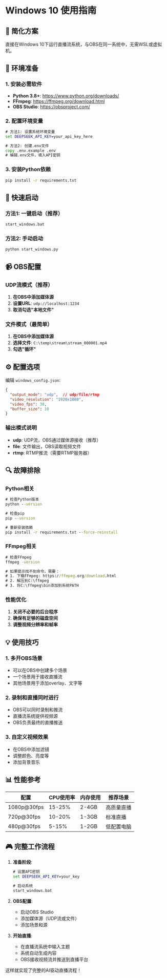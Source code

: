# Windows 10 使用指南

## 🎯 简化方案
直接在Windows 10下运行直播流系统，与OBS在同一系统中，无需WSL或虚拟机。

## 🔧 环境准备

### 1. 安装必需软件
- **Python 3.8+**: https://www.python.org/downloads/
- **FFmpeg**: https://ffmpeg.org/download.html
- **OBS Studio**: https://obsproject.com/

### 2. 配置环境变量
```cmd
# 方法1: 设置系统环境变量
set DEEPSEEK_API_KEY=your_api_key_here

# 方法2: 创建.env文件
copy .env.example .env
# 编辑.env文件，填入API密钥
```

### 3. 安装Python依赖
```cmd
pip install -r requirements.txt
```

## 🚀 快速启动

### 方法1: 一键启动（推荐）
```cmd
start_windows.bat
```

### 方法2: 手动启动
```cmd
python start_windows.py
```

## 📹 OBS配置

### UDP流模式（推荐）
1. **在OBS中添加媒体源**
2. **设置URL**: `udp://localhost:1234`
3. **取消勾选"本地文件"**

### 文件模式（最简单）
1. **在OBS中添加媒体源**
2. **选择文件**: `C:\temp\stream\stream_000001.mp4`
3. **勾选"循环"**

## ⚙️ 配置选项

编辑 `windows_config.json`:

```json
{
  "output_mode": "udp",  // udp/file/rtmp
  "video_resolution": "1920x1080",
  "video_fps": 30,
  "buffer_size": 10
}
```

### 输出模式说明
- **udp**: UDP流，OBS通过媒体源接收（推荐）
- **file**: 文件输出，OBS读取视频文件
- **rtmp**: RTMP推流（需要RTMP服务器）

## 🔍 故障排除

### Python相关
```cmd
# 检查Python版本
python --version

# 检查pip
pip --version

# 重新安装依赖
pip install -r requirements.txt --force-reinstall
```

### FFmpeg相关
```cmd
# 检查FFmpeg
ffmpeg -version

# 如果提示找不到命令，需要：
# 1. 下载FFmpeg: https://ffmpeg.org/download.html
# 2. 解压到C:\ffmpeg
# 3. 将C:\ffmpeg\bin添加到系统PATH
```

### 性能优化
1. **关闭不必要的后台程序**
2. **确保有足够的磁盘空间**
3. **调整视频分辨率和帧率**

## 💡 使用技巧

### 1. 多开OBS场景
- 可以在OBS中创建多个场景
- 一个场景用于接收直播流
- 其他场景用于添加overlay、文字等

### 2. 录制和直播同时进行
- OBS可以同时录制和推流
- 直播流系统提供视频源
- OBS负责最终的直播推送

### 3. 自定义视频效果
- 在OBS中添加滤镜
- 调整颜色、亮度等
- 添加背景音乐

## 📊 性能参考

| 配置 | CPU使用率 | 内存使用 | 推荐场景 |
|------|-----------|----------|----------|
| 1080p@30fps | 15-25% | 2-4GB | 高质量直播 |
| 720p@30fps | 10-20% | 1-3GB | 标准直播 |
| 480p@30fps | 5-15% | 1-2GB | 低配置电脑 |

## 🎮 完整工作流程

1. **准备阶段**:
   ```cmd
   # 设置API密钥
   set DEEPSEEK_API_KEY=your_key
   
   # 启动系统
   start_windows.bat
   ```

2. **OBS配置**:
   - 启动OBS Studio
   - 添加媒体源（UDP流或文件）
   - 添加场景和源

3. **开始直播**:
   - 在直播流系统中输入主题
   - 系统自动生成内容
   - OBS接收视频流并推送到直播平台

这样就实现了完整的AI驱动直播流程！